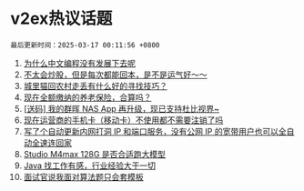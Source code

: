 # v2ex热议话题

`最后更新时间：2025-03-17 00:11:56 +0800`

1. [为什么中文编程没有发展下去呢](https://www.v2ex.com/t/1118805)
1. [不太会炒股，但是每次都能回本，是不是运气好～～](https://www.v2ex.com/t/1118760)
1. [城里猫回农村走丢有什么好的寻找技巧？](https://www.v2ex.com/t/1118756)
1. [现在全额缴纳的养老保险，合算吗？](https://www.v2ex.com/t/1118798)
1. [[送码] 我的群晖 NAS App 再升级，现已支持杜比视界~](https://www.v2ex.com/t/1118750)
1. [现在运营商的手机卡（移动卡）不使用都不需要注销了吗](https://www.v2ex.com/t/1118746)
1. [写了个自动更新内网打洞 IP 和端口服务，没有公网 IP 的宽带用户也可以全自动全速连回家](https://www.v2ex.com/t/1118793)
1. [Studio M4max 128G 是否合适跑大模型](https://www.v2ex.com/t/1118789)
1. [Java 找工作有感，行业经验大于一切](https://www.v2ex.com/t/1118813)
1. [面试官说我面对算法题只会套模板](https://www.v2ex.com/t/1118771)

